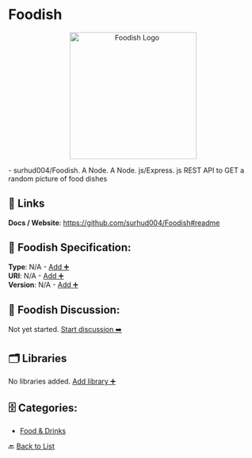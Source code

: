 # Foodish
<p align="center">
    <img width="256" src="https://raw.githubusercontent.com/apis-list/apis-list/main/apis/foodish/logo_256x256.png" alt="Foodish Logo"/>
</p>
- surhud004/Foodish. A Node. A Node. js/Express. js REST API to GET a random picture of food dishes

##  🔗 Links
**Docs / Website**: https://github.com/surhud004/Foodish#readme

## 🧬 Foodish Specification:
**Type**: N/A - [Add ➕](https://github.com/apis-list/apis-list/edit/main/apis.yaml#L6991)  
**URI**: N/A - [Add ➕](https://github.com/apis-list/apis-list/edit/main/apis.yaml#L6991)  
**Version**: N/A - [Add ➕](https://github.com/apis-list/apis-list/edit/main/apis.yaml#L6991)

## 💬 Foodish Discussion:
Not yet started. [Start discussion ➡️](https://github.com/apis-list/apis-list/discussions/new)

## 🗂️ Libraries

No libraries added. [Add library ➕](https://github.com/apis-list/apis-list/edit/main/apis.yaml#L6991)    


## 🗄️ Categories:
- [Food & Drinks](https://github.com/apis-list/apis-list#food--drinks-)

🔙  [Back to List](https://github.com/apis-list/apis-list)
